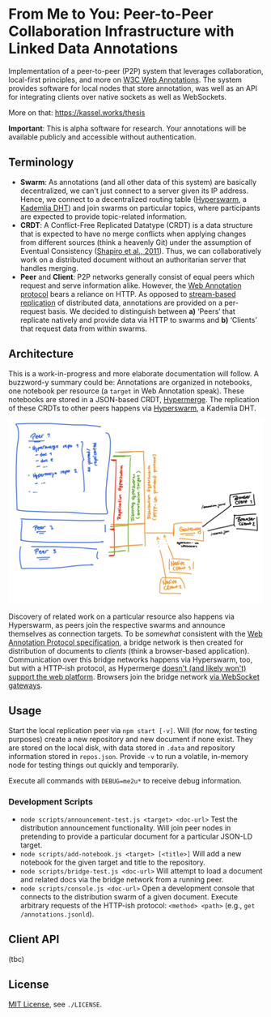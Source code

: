 # From Me to You: Peer-to-Peer Collaboration Infrastructure with Linked Data Annotations

Implementation of a peer-to-peer (P2P) system that leverages collaboration, local-first principles, and more on [W3C Web Annotations](https://www.w3.org/TR/annotation-model/). The system provides software for local nodes that store annotation, was well as an API for integrating clients over native sockets as well as WebSockets.

More on that: https://kassel.works/thesis

**Important**: This is alpha software for research. Your annotations will be available publicly and accessible without authentication.

## Terminology

- **Swarm**: As annotations (and all other data of this system) are basically decentralized, we can't just connect to a server given its IP address. Hence, we connect to a decentralized routing table ([Hyperswarm](https://github.com/hyperswarm/hyperswarm), a [Kademlia DHT](https://en.wikipedia.org/wiki/Kademlia)) and join swarms on particular topics, where participants are expected to provide topic-related information.
- **CRDT**: A Conflict-Free Replicated Datatype (CRDT) is a data structure that is expected to have no merge conflicts when applying changes from different sources (think a heavenly Git) under the assumption of Eventual Consistency ([Shapiro et al., 2011](https://hal.inria.fr/hal-00932836/file/CRDTs_SSS-2011.pdf)). Thus, we can collaboratively work on a distributed document without an authoritarian server that handles merging.
- **Peer** and **Client**: P2P networks generally consist of equal peers which request and serve information alike. However, the [Web Annotation protocol](https://www.w3.org/TR/annotation-protocol/) bears a reliance on HTTP. As opposed to [stream-based replication](https://github.com/mafintosh/hyperdb/issues/153) of distributed data, annotations are provided on a per-request basis. We decided to distinguish between **a)** ‘Peers’ that replicate natively and provide data via HTTP to swarms and **b)** ‘Clients’ that request data from within swarms.

## Architecture

This is a work-in-progress and more elaborate documentation will follow. A buzzword-y summary could be: Annotations are organized in notebooks, one notebook per resource (a `target` in Web Annotation speak). These notebooks are stored in a JSON-based CRDT, [Hypermerge](https://github.com/automerge/hypermerge). The replication of these CRDTs to other peers happens via [Hyperswarm](https://github.com/hyperswarm/hyperswarm), a Kademlia DHT.

![From Me to You Architecture](/architecture.jpg)

Discovery of related work on a particular resource also happens via Hyperswarm, as peers join the respective swarms and announce themselves as connection targets. To be _somewhat_ consistent with the [Web Annotation Protocol specification](https://www.w3.org/TR/annotation-protocol/), a bridge network is then created for distribution of documents to _clients_ (think a browser-based application). Communication over this bridge networks happens via Hyperswarm, too, but with a HTTP-ish protocol, as Hypermerge [doesn't (and likely won't) support the web platform](https://github.com/automerge/hypermerge/issues/3). Browsers join the bridge network [via WebSocket gateways](https://github.com/falafeljan/hyperswarm-ws).

## Usage

Start the local replication peer via `npm start [-v]`. Will (for now, for testing purposes) create a new repository and new document if none exist. They are stored on the local disk, with data stored in `.data` and repository information stored in `repos.json`. Provide `-v` to run a volatile, in-memory node for testing things out quickly and temporarily.

Execute all commands with `DEBUG=me2u*` to receive debug information.

### Development Scripts

- `node scripts/announcement-test.js <target> <doc-url>` Test the distribution announcement functionality. Will join peer nodes in pretending to provide a particular document for a particular JSON-LD target.
- `node scripts/add-notebook.js <target> [<title>]` Will add a new notebook for the given target and title to the repository.
- `node scripts/bridge-test.js <doc-url>` Will attempt to load a document and related docs via the bridge network from a running peer.
- `node scripts/console.js <doc-url>` Open a development console that connects to the distribution swarm of a given document. Execute arbitrary requests of the HTTP-ish protocol: `<method> <path>` (e.g., `get /annotations.jsonld`).

## Client API

(tbc)

## License

[MIT License](/LICENSE), see `./LICENSE`.
